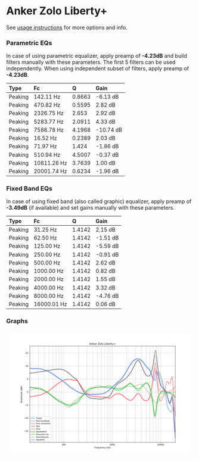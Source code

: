 # Anker Zolo Liberty+
See [usage instructions](https://github.com/jaakkopasanen/AutoEq#usage) for more options and info.

### Parametric EQs
In case of using parametric equalizer, apply preamp of **-4.23dB** and build filters manually
with these parameters. The first 5 filters can be used independently.
When using independent subset of filters, apply preamp of **-4.23dB**.

| Type    | Fc          |      Q | Gain      |
|:--------|:------------|:-------|:----------|
| Peaking | 142.11 Hz   | 0.8663 | -6.13 dB  |
| Peaking | 470.82 Hz   | 0.5595 | 2.82 dB   |
| Peaking | 2326.75 Hz  | 2.653  | 2.92 dB   |
| Peaking | 5283.77 Hz  | 2.0911 | 4.33 dB   |
| Peaking | 7586.78 Hz  | 4.1968 | -10.74 dB |
| Peaking | 16.52 Hz    | 0.2389 | 2.03 dB   |
| Peaking | 71.97 Hz    | 1.424  | -1.86 dB  |
| Peaking | 510.94 Hz   | 4.5007 | -0.37 dB  |
| Peaking | 10811.26 Hz | 3.7639 | 1.00 dB   |
| Peaking | 20001.74 Hz | 0.6234 | -1.96 dB  |

### Fixed Band EQs
In case of using fixed band (also called graphic) equalizer, apply preamp of **-3.49dB**
(if available) and set gains manually with these parameters.

| Type    | Fc          |      Q | Gain     |
|:--------|:------------|:-------|:---------|
| Peaking | 31.25 Hz    | 1.4142 | 2.15 dB  |
| Peaking | 62.50 Hz    | 1.4142 | -1.51 dB |
| Peaking | 125.00 Hz   | 1.4142 | -5.59 dB |
| Peaking | 250.00 Hz   | 1.4142 | -0.91 dB |
| Peaking | 500.00 Hz   | 1.4142 | 2.62 dB  |
| Peaking | 1000.00 Hz  | 1.4142 | 0.82 dB  |
| Peaking | 2000.00 Hz  | 1.4142 | 1.55 dB  |
| Peaking | 4000.00 Hz  | 1.4142 | 3.32 dB  |
| Peaking | 8000.00 Hz  | 1.4142 | -4.76 dB |
| Peaking | 16000.01 Hz | 1.4142 | 0.06 dB  |

### Graphs
![](./Anker%20Zolo%20Liberty+.png)